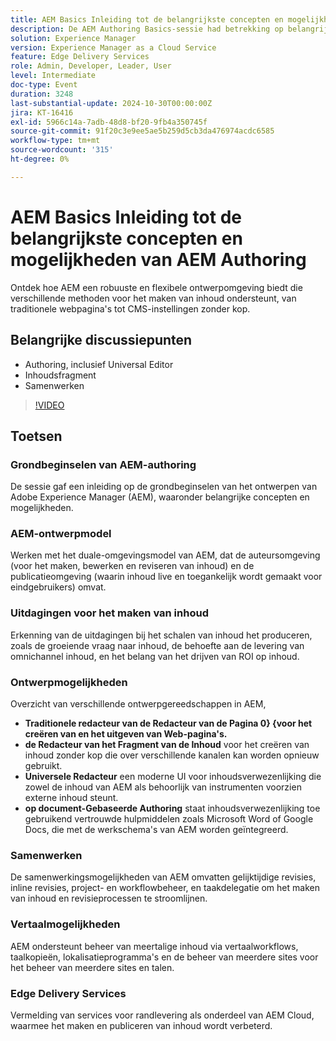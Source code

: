 ```yaml
---
title: AEM Basics Inleiding tot de belangrijkste concepten en mogelijkheden van AEM Authoring
description: De AEM Authoring Basics-sessie had betrekking op belangrijke concepten, het model voor een dubbele omgeving, uitdagingen bij het maken van inhoud, ontwerpgereedschappen, samenwerkings- en vertaalfuncties en services voor randlevering.
solution: Experience Manager
version: Experience Manager as a Cloud Service
feature: Edge Delivery Services
role: Admin, Developer, Leader, User
level: Intermediate
doc-type: Event
duration: 3248
last-substantial-update: 2024-10-30T00:00:00Z
jira: KT-16416
exl-id: 5966c14a-7adb-48d8-bf20-9fb4a350745f
source-git-commit: 91f20c3e9ee5ae5b259d5cb3da476974acdc6585
workflow-type: tm+mt
source-wordcount: '315'
ht-degree: 0%

---
```


# AEM Basics Inleiding tot de belangrijkste concepten en mogelijkheden van AEM Authoring

Ontdek hoe AEM een robuuste en flexibele ontwerpomgeving biedt die verschillende methoden voor het maken van inhoud ondersteunt, van traditionele webpagina&#39;s tot CMS-instellingen zonder kop.

## Belangrijke discussiepunten

* Authoring, inclusief Universal Editor
* Inhoudsfragment
* Samenwerken

>[!VIDEO](https://video.tv.adobe.com/v/3435747/?learn=on)

## Toetsen

### Grondbeginselen van AEM-authoring

De sessie gaf een inleiding op de grondbeginselen van het ontwerpen van Adobe Experience Manager (AEM), waaronder belangrijke concepten en mogelijkheden.

### AEM-ontwerpmodel

Werken met het duale-omgevingsmodel van AEM, dat de auteursomgeving (voor het maken, bewerken en reviseren van inhoud) en de publicatieomgeving (waarin inhoud live en toegankelijk wordt gemaakt voor eindgebruikers) omvat.

### Uitdagingen voor het maken van inhoud

Erkenning van de uitdagingen bij het schalen van inhoud het produceren, zoals de groeiende vraag naar inhoud, de behoefte aan de levering van omnichannel inhoud, en het belang van het drijven van ROI op inhoud. &#x200B;

### Ontwerpmogelijkheden

Overzicht van verschillende ontwerpgereedschappen in AEM,

* **Traditionele redacteur van de Redacteur van de Pagina 0} {voor het creëren van en het uitgeven van Web-pagina&#39;s. &#x200B;**
* **de Redacteur van het Fragment van de Inhoud** voor het creëren van inhoud zonder kop die over verschillende kanalen kan worden opnieuw gebruikt. &#x200B;
* **Universele Redacteur** een moderne UI voor inhoudsverwezenlijking die zowel de inhoud van AEM als behoorlijk van instrumenten voorzien externe inhoud steunt. &#x200B;
* **op document-Gebaseerde Authoring** staat inhoudsverwezenlijking toe gebruikend vertrouwde hulpmiddelen zoals Microsoft Word of Google Docs, die met de werkschema&#39;s van AEM worden geïntegreerd. &#x200B;

### Samenwerken

De samenwerkingsmogelijkheden van AEM omvatten gelijktijdige revisies, inline revisies, project- en workflowbeheer, en taakdelegatie om het maken van inhoud en revisieprocessen te stroomlijnen.

### Vertaalmogelijkheden

AEM ondersteunt beheer van meertalige inhoud via vertaalworkflows, taalkopieën, lokalisatieprogramma&#39;s en de beheer van meerdere sites voor het beheer van meerdere sites en talen.

### Edge Delivery Services

Vermelding van services voor randlevering als onderdeel van AEM Cloud, waarmee het maken en publiceren van inhoud wordt verbeterd.
